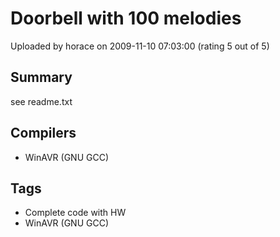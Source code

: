 # Doorbell with 100 melodies

Uploaded by horace on 2009-11-10 07:03:00 (rating 5 out of 5)

## Summary

see readme.txt

## Compilers

- WinAVR (GNU GCC)

## Tags

- Complete code with HW
- WinAVR (GNU GCC)
